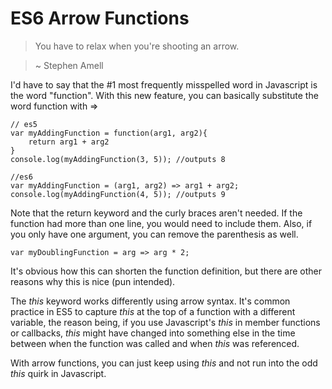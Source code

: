 # ES6 Arrow Functions

> You have to relax when you're shooting an arrow.

> ~ Stephen Amell

I'd have to say that the #1 most frequently misspelled word in Javascript is the word "function". With this new feature, you can basically substitute the word function with =>

<pre id="code"><code class="language-javascript">// es5
var myAddingFunction = function(arg1, arg2){
    return arg1 + arg2
}
console.log(myAddingFunction(3, 5)); //outputs 8

//es6
var myAddingFunction = (arg1, arg2) => arg1 + arg2;
console.log(myAddingFunction(4, 5)); //outputs 9</code></pre>

Note that the return keyword and the curly braces aren't needed. If the function had more than one line, you would need to include them. Also, if you only have one argument, you can remove the parenthesis as well.

<pre id="code"><code class="language-javascript">var myDoublingFunction = arg => arg * 2;</code></pre>


It's obvious how this can shorten the function definition, but there are other reasons why this is nice (pun intended).

The *this* keyword works differently using arrow syntax. It's common practice in ES5 to capture *this* at the top of a function with a different variable, the reason being, if you use Javascript's *this* in member functions or callbacks, *this* might have changed into something else in the time between when the function was called and when *this* was referenced.

With arrow functions, you can just keep using *this* and not run into the odd *this* quirk in Javascript.